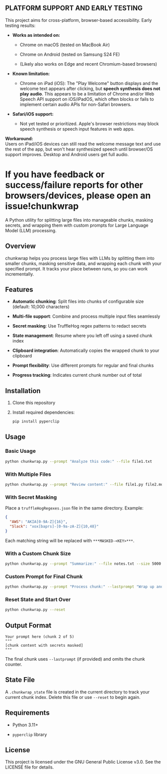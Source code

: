 PLATFORM SUPPORT AND EARLY TESTING
----------------------------------

This project aims for cross-platform, browser-based accessibility. Early testing results:

-   **Works as intended on:**

    -   Chrome on macOS (tested on MacBook Air)

    -   Chrome on Android (tested on Samsung S24 FE)

    -   (Likely also works on Edge and recent Chromium-based browsers)

-   **Known limitation:**

    -   Chrome on iPad (iOS): The "Play Welcome" button displays and the welcome text appears after clicking, but **speech synthesis does not play audio**. This appears to be a limitation of Chrome and/or Web Speech API support on iOS/iPadOS, which often blocks or fails to implement certain audio APIs for non-Safari browsers.

-   **Safari/iOS support:**

    -   Not yet tested or prioritized. Apple's browser restrictions may block speech synthesis or speech input features in web apps.

**Workaround:**\
Users on iPad/iOS devices can still read the welcome message text and use the rest of the app, but won't hear synthesized speech until browser/OS support improves. Desktop and Android users get full audio.

If you have feedback or success/failure reports for other browsers/devices, please open an issue!chunkwrap
=========

A Python utility for splitting large files into manageable chunks, masking secrets, and wrapping them with custom prompts for Large Language Model (LLM) processing.

Overview
--------

chunkwrap helps you process large files with LLMs by splitting them into smaller chunks, masking sensitive data, and wrapping each chunk with your specified prompt. It tracks your place between runs, so you can work incrementally.

Features
--------

-   **Automatic chunking**: Split files into chunks of configurable size (default: 10,000 characters)

-   **Multi-file support**: Combine and process multiple input files seamlessly

-   **Secret masking**: Use TruffleHog regex patterns to redact secrets

-   **State management**: Resume where you left off using a saved chunk index

-   **Clipboard integration**: Automatically copies the wrapped chunk to your clipboard

-   **Prompt flexibility**: Use different prompts for regular and final chunks

-   **Progress tracking**: Indicates current chunk number out of total

Installation
------------

1.  Clone this repository

2.  Install required dependencies:

    ```bash
    pip install pyperclip
    ```

Usage
-----

### Basic Usage

```bash
python chunkwrap.py --prompt "Analyze this code:" --file file1.txt
```

### With Multiple Files

```bash
python chunkwrap.py --prompt "Review content:" --file file1.py file2.md
```

### With Secret Masking

Place a `truffleHogRegexes.json` file in the same directory. Example:

```json
{
  "AWS": "AKIA[0-9A-Z]{16}",
  "Slack": "xox[baprs]-[0-9a-zA-Z]{10,48}"
}
```

Each matching string will be replaced with `***MASKED-<KEY>***`.

### With a Custom Chunk Size

```bash
python chunkwrap.py --prompt "Summarize:" --file notes.txt --size 5000
```

### Custom Prompt for Final Chunk

```bash
python chunkwrap.py --prompt "Process chunk:" --lastprompt "Wrap up and summarize:" --file main.md
```

### Reset State and Start Over

```bash
python chunkwrap.py --reset
```

Output Format
-------------

```
Your prompt here (chunk 2 of 5)
"""
[chunk content with secrets masked]
"""
```

The final chunk uses `--lastprompt` (if provided) and omits the chunk counter.

State File
----------

A `.chunkwrap_state` file is created in the current directory to track your current chunk index. Delete this file or use `--reset` to begin again.

Requirements
------------

-   Python 3.11+

-   `pyperclip` library

License
-------

This project is licensed under the GNU General Public License v3.0. See the LICENSE file for details.
